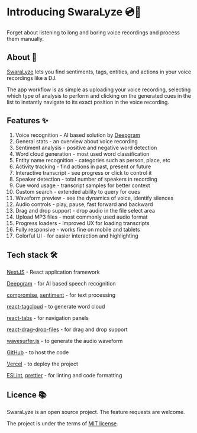 # Introducing SwaraLyze 💿📍

Forget about listening to long and boring voice recordings and process them manually.

## About 👀

[SwaraLyze](https://SwaraLyze.vercel.app) lets you find sentiments, tags, entities, and actions in your voice recordings like a DJ.


The app workflow is as simple as uploading your voice recording, selecting which type of analysis to perform and clicking on the generated cues in the list to instantly navigate to its exact position in the voice recording.

## Features ✨

1. Voice recognition - AI based solution by [Deepgram](https://deepgram.com)
2. General stats - an overview about voice recording
3. Sentiment analysis - positive and negative word detection
4. Word cloud generation - most used word classification
5. Entity name recognition - categories such as person, place, etc
6. Activity tracking - find actions in past, present or future
7. Interactive transcript - see progress or click to control it
8. Speaker detection - total number of speakers in recording
9. Cue word usage - transcript samples for better context
10. Custom search - extended ability to query for cues
11. Waveform preview - see the dynamics of voice, identify silences
12. Audio controls - play, pause, fast forward and backward
13. Drag and drop support - drop audio in the file select area
14. Upload MP3 files - most commonly used audio format
15. Progress loaders - Improved UX for loading transcripts
16. Fully responsive - works fine on mobile and tablets
17. Colorful UI - for easier interaction and highlighting

## Tech stack 🛠️

[NextJS](https://nextjs.org) - React application framework

[Deepgram](https://deepgram.com) - for AI based speech recognition

[compromise](https://www.npmjs.com/package/compromise), [sentiment](https://www.npmjs.com/package/sentiment) - for text processing

[react-tagcloud](https://www.npmjs.com/package/react-tagcloud) - to generate word cloud

[react-tabs](https://www.npmjs.com/package/react-tabs) - for navigation panels

[react-drag-drop-files](https://www.npmjs.com/package/react-drag-drop-files) - for drag and drop support

[wavesurfer.js](https://www.npmjs.com/package/wavesurfer.js) - to generate the audio waveform

[GitHub](https://github.com) - to host the code

[Vercel](https://vercel.com) - to deploy the project

[ESLint](https://eslint.org/), [prettier](https://prettier.io/) - for linting and code formatting


## Licence 📚

SwaraLyze is an open source project. The feature requests are welcome.

The project is under the terms of [MIT license](https://choosealicense.com/licenses/mit/).
